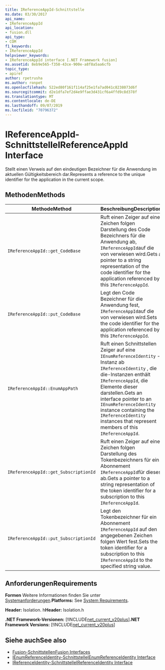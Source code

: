 ```yaml
---
title: IReferenceAppId-Schnittstelle
ms.date: 03/30/2017
api_name:
- IReferenceAppId
api_location:
- fusion.dll
api_type:
- COM
f1_keywords:
- IReferenceAppId
helpviewer_keywords:
- IReferenceAppId interface [.NET Framework fusion]
ms.assetid: 8eb9e565-f358-43ce-900e-a8f8a5aa6cfb
topic_type:
- apiref
author: rpetrusha
ms.author: ronpet
ms.openlocfilehash: 522ed80f161f114af25e1fa7ad041c8238073d6f
ms.sourcegitcommit: d2e1dfa7ef2d4e9ffae3d431cf6a4ffd9c8d378f
ms.translationtype: MT
ms.contentlocale: de-DE
ms.lasthandoff: 09/07/2019
ms.locfileid: "70796372"
---
```

# <a name="ireferenceappid-interface"></a><span data-ttu-id="ca22e-102">IReferenceAppId-Schnittstelle</span><span class="sxs-lookup"><span data-stu-id="ca22e-102">IReferenceAppId Interface</span></span>
<span data-ttu-id="ca22e-103">Stellt einen Verweis auf den eindeutigen Bezeichner für die Anwendung im aktuellen Gültigkeitsbereich dar.</span><span class="sxs-lookup"><span data-stu-id="ca22e-103">Represents a reference to the unique identifier for the application in the current scope.</span></span>  
  
## <a name="methods"></a><span data-ttu-id="ca22e-104">Methoden</span><span class="sxs-lookup"><span data-stu-id="ca22e-104">Methods</span></span>  
  
|<span data-ttu-id="ca22e-105">Methode</span><span class="sxs-lookup"><span data-stu-id="ca22e-105">Method</span></span>|<span data-ttu-id="ca22e-106">Beschreibung</span><span class="sxs-lookup"><span data-stu-id="ca22e-106">Description</span></span>|  
|------------|-----------------|  
|`IReferenceAppId::get_CodeBase`|<span data-ttu-id="ca22e-107">Ruft einen Zeiger auf eine Zeichen folgen Darstellung des Code Bezeichners für die Anwendung ab, `IReferenceAppId`auf die von verwiesen wird.</span><span class="sxs-lookup"><span data-stu-id="ca22e-107">Gets a pointer to a string representation of the code identifier for the application referenced by this `IReferenceAppId`.</span></span>|  
|`IReferenceAppId::put_CodeBase`|<span data-ttu-id="ca22e-108">Legt den Code Bezeichner für die Anwendung fest, `IReferenceAppId`auf die von verwiesen wird.</span><span class="sxs-lookup"><span data-stu-id="ca22e-108">Sets the code identifier for the application referenced by this `IReferenceAppId`.</span></span>|  
|`IReferenceAppId::EnumAppPath`|<span data-ttu-id="ca22e-109">Ruft einen Schnittstellen Zeiger auf eine `IEnumReferenceIdentity` -Instanz ab `IReferenceIdentity` , die die-Instanzen enthält `IReferenceAppId`, die Elemente dieser darstellen.</span><span class="sxs-lookup"><span data-stu-id="ca22e-109">Gets an interface pointer to an `IEnumReferenceIdentity` instance containing the `IReferenceIdentity` instances that represent members of this `IReferenceAppId`.</span></span>|  
|`IReferenceAppId::get_SubscriptionId`|<span data-ttu-id="ca22e-110">Ruft einen Zeiger auf eine Zeichen folgen Darstellung des Tokenbezeichners für ein Abonnement `IReferenceAppId`für dieses ab.</span><span class="sxs-lookup"><span data-stu-id="ca22e-110">Gets a pointer to a string representation of the token identifier for a subscription to this `IReferenceAppId`.</span></span>|  
|`IReferenceAppId::put_SubscriptionId`|<span data-ttu-id="ca22e-111">Legt den Tokenbezeichner für ein Abonnement `IReferenceAppId` auf den angegebenen Zeichen folgen Wert fest.</span><span class="sxs-lookup"><span data-stu-id="ca22e-111">Sets the token identifier for a subscription to this `IReferenceAppId` to the specified string value.</span></span>|  
  
## <a name="requirements"></a><span data-ttu-id="ca22e-112">Anforderungen</span><span class="sxs-lookup"><span data-stu-id="ca22e-112">Requirements</span></span>  
 <span data-ttu-id="ca22e-113">**Formen** Weitere Informationen finden Sie unter [Systemanforderungen](../../get-started/system-requirements.md).</span><span class="sxs-lookup"><span data-stu-id="ca22e-113">**Platforms:** See [System Requirements](../../get-started/system-requirements.md).</span></span>  
  
 <span data-ttu-id="ca22e-114">**Header:** Isolation. h</span><span class="sxs-lookup"><span data-stu-id="ca22e-114">**Header:** Isolation.h</span></span>  
  
 <span data-ttu-id="ca22e-115">**.NET Framework-Versionen:** [!INCLUDE[net_current_v20plus](../../../../includes/net-current-v20plus-md.md)]</span><span class="sxs-lookup"><span data-stu-id="ca22e-115">**.NET Framework Versions:** [!INCLUDE[net_current_v20plus](../../../../includes/net-current-v20plus-md.md)]</span></span>  
  
## <a name="see-also"></a><span data-ttu-id="ca22e-116">Siehe auch</span><span class="sxs-lookup"><span data-stu-id="ca22e-116">See also</span></span>

- [<span data-ttu-id="ca22e-117">Fusion-Schnittstellen</span><span class="sxs-lookup"><span data-stu-id="ca22e-117">Fusion Interfaces</span></span>](fusion-interfaces.md)
- [<span data-ttu-id="ca22e-118">IEnumReferenceIdentity-Schnittstelle</span><span class="sxs-lookup"><span data-stu-id="ca22e-118">IEnumReferenceIdentity Interface</span></span>](ienumreferenceidentity-interface.md)
- [<span data-ttu-id="ca22e-119">IReferenceIdentity-Schnittstelle</span><span class="sxs-lookup"><span data-stu-id="ca22e-119">IReferenceIdentity Interface</span></span>](ireferenceidentity-interface.md)
